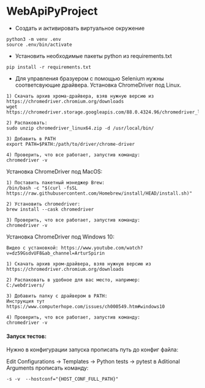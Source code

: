 # WebApiPyProject

- Создать и активировать виртуальное окружение
```
python3 -m venv .env
source .env/bin/activate
```
- Установить необходимые пакеты python из requirements.txt
```
pip install -r requirements.txt
```
- Для управления бразуером с помощью Selenium нужны соответсвующие драйвера. Установка ChromeDriver под Linux.
 ```
1) Скачать архив хрома-драйвера, взяв нужную версию из https://chromedriver.chromium.org/downloads
wget https://chromedriver.storage.googleapis.com/88.0.4324.96/chromedriver_linux64.zip

2) Распаковать:
sudo unzip chromedriver_linux64.zip -d /usr/local/bin/

3) Добавить в PATH 
export PATH=$PATH:/path/to/driver/chrome-driver

4) Проверить, что все работает, запустив команду:
chromedriver -v
```
Установка ChromeDriver под MacOS:
 ```
1) Поставить пакетный мэнеджер Brew:
/bin/bash -c "$(curl -fsSL https://raw.githubusercontent.com/Homebrew/install/HEAD/install.sh)"

2) Установить chromedriver:
brew install --cask chromedriver

3) Проверить, что все работает, запустив команду:
chromedriver -v
```
Установка ChromeDriver под Windows 10:
 ```
Видео с установкой: https://www.youtube.com/watch?v=dz59GsdvUF8&ab_channel=ArturSpirin

1) Скачать архив хром-драйвера, взяв нужную версию из https://chromedriver.chromium.org/downloads

2) Распаковать в удобное для вас место, например:
C:/webdrivers/

3) Добавить папку с драйвером в PATH:
Инструкция тут https://www.computerhope.com/issues/ch000549.htm#windows10

4) Проверить, что все работает, запустив команду:
chromedriver -v
```

#### Запуск тестов:

Нужно в конфигурации запуска прописать путь до конфиг файла: 

Edit Configurations -> Templates -> Python tests -> pytest в Aditional Arguments прописать команду:
```
-s -v  --hostconf="{HOST_CONF_FULL_PATH}"
```
